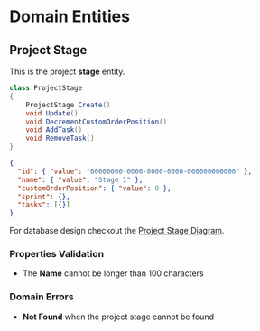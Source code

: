 # Domain Entities

## Project Stage

This is the project **stage** entity.

```csharp
class ProjectStage
{
    ProjectStage Create()
    void Update()
    void DecrementCustomOrderPosition()
    void AddTask()
    void RemoveTask()
}
```

```json
{
  "id": { "value": "00000000-0000-0000-0000-000000000000" },
  "name": { "value": "Stage 1" },
  "customOrderPosition": { "value": 0 },
  "sprint": {},
  "tasks": [{}]
}
```

For database design checkout the [Project Stage Diagram](../../diagrams/entities/project/Diagram.ProjectStage.md).

### Properties Validation

- The **Name** cannot be longer than 100 characters

### Domain Errors

- **Not Found** when the project stage cannot be found